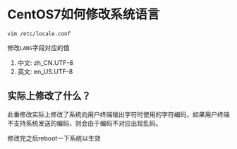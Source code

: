 # CentOS7如何修改系统语言

`vim /etc/locale.conf`

修改`LANG`字段对应的值
1. 中文: zh_CN.UTF-8
2. 英文: en_US.UTF-8


## 实际上修改了什么？

此番修改实际上修改了系统向用户终端输出字符时使用的字符编码，如果用户终端不支持系统发送的编码，则会由于编码不对应出现乱码。

修改完之后reboot一下系统以生效